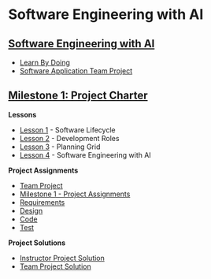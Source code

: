 # Software Engineering with AI


## [Software Engineering with AI ](/sweng/Overview.md)                         

* [Learn By Doing](/sweng/LearnByDoing.md)                                      
* [Software Application Team Project](/sweng/TeamProject.md)                                                          

## [Milestone 1: Project Charter](/sweng/m1-Milestone_1.md)    

**Lessons**

* [Lesson 1](/sweng/m1-lesson-Lesson_1.md) - Software Lifecycle
* [Lesson 2](/sweng/m1-lesson-Lesson_2.md) - Development Roles
* [Lesson 3](/sweng/m1-lesson-Lesson_3.md) - Planning Grid
* [Lesson 4](/sweng/m1-lesson-Lesson_4.md) - Software Engineering with AI 

**Project Assignments**

* [Team Project](/sweng/m1-project-Requirements.md)
* [Milestone 1 - Project Assignments](/sweng/m1-project-Requirements.md)
* [Requirements](/sweng/m1-project-Requirements.md)
* [Design](/sweng/m1-project-Design.md)
* [Code](/sweng/m1-project-Code.md)
* [Test](/sweng/m1-project-Test.md)

**Project Solutions**

* [Instructor Project Solution](/sweng/m1-Instructor_1.md)
* [Team Project Solution](/sweng/m1-Team_1.md)

